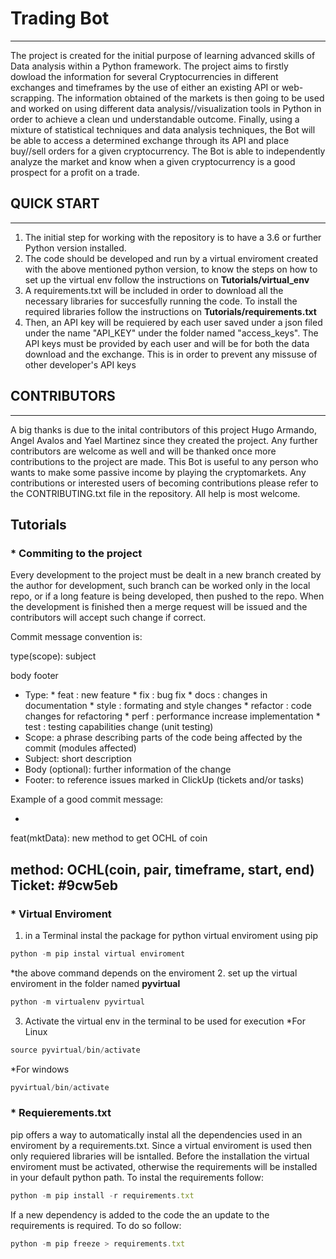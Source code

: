# Trading Bot
----
The project is created for the initial purpose of learning advanced skills of Data analysis within a Python framework. The project aims to firstly dowload the information for several Cryptocurrencies in different exchanges and timeframes by the use of either an existing API or web-scrapping. The information obtained of the markets is then going to be used and worked on using different data analysis//visualization tools in Python in order to achieve a clean und understandable outcome. Finally, using a mixture of statistical techniques and data analysis techniques, the Bot will be able to access a determined exchange through its API and place buy//sell orders for a given cryptocurrency. The Bot is able to independently analyze the market and know when a given cryptocurrency is a good prospect for a profit on a trade.

## QUICK START
---
1. The initial step for working with the repository is to have a 3.6 or further Python version installed.
2. The code should be developed and run by a virtual enviroment created with the above mentioned python version, to know the steps on how to set up the virtual env follow the instructions on **Tutorials/virtual_env**
2. A requirements.txt will be included in order to download all the necessary libraries for succesfully running the code. To install the required libraries follow the instructions on **Tutorials/requirements.txt**
3. Then, an API key will be requiered by each user saved under a json filed under the name "API_KEY" under the folder named "access_keys". The API keys must be provided by each user and will be for both the data download and the exchange. This is in order to prevent any missuse of other developer's API keys

## CONTRIBUTORS
---
A big thanks is due to the inital contributors of this project Hugo Armando, Angel Avalos and Yael Martinez since they created the project. Any further contributors are welcome as well and will be thanked once more contributions to the project are made. This Bot is useful to any person who wants to make some passive income by playing the cryptomarkets. Any contributions or interested users of becoming contributions please refer to the CONTRIBUTING.txt file in the repository. All help is most welcome.

## Tutorials

### * Commiting to the project

Every development to the project must be dealt in a new branch created by the author for development, such branch can be worked only in the local repo, or if a long feature is being developed, then pushed to the repo. When the development is finished then a merge request will be issued and the contributors will accept such change if correct.

Commit message convention is:

type(scope): subject

body
footer
            
* Type:
            * feat : new feature
            * fix : bug fix
            * docs : changes in documentation
            * style : formating and style changes
            * refactor : code changes for refactoring 
            * perf : performance increase implementation
            * test : testing capabilities change (unit testing)
* Scope: a phrase describing parts of the code being affected by the commit (modules affected)
* Subject: short description
* Body (optional): further information of the change 
* Footer: to reference issues marked in ClickUp (tickets and/or tasks)

Example of a good commit message:

-
feat(mktData): new method to get OCHL of coin

method: OCHL(coin, pair, timeframe, start, end)
Ticket: #9cw5eb
-

### * Virtual Enviroment

1. in a Terminal instal the package for python virtual enviroment using pip
```js
python -m pip instal virtual enviroment
```
*the above command depends on the enviroment
2. set up the virtual enviroment in the folder named **pyvirtual**
```js
python -m virtualenv pyvirtual
```
3. Activate the virtual env in the terminal to be used for execution
*For Linux
```js
source pyvirtual/bin/activate
```
*For windows
```js
pyvirtual/bin/activate
```

### * Requierements.txt
pip offers a way to automatically instal all the dependencies used in an enviroment by a requirements.txt.
Since a virtual enviroment is used then only requiered libraries will be isntalled. Before the installation the virtual enviroment must be activated, otherwise the requirements will be installed in your default python path.
To instal the requirements follow:
```js
python -m pip install -r requirements.txt
```

If a new dependency is added to the code the an update to the requirements is required. To do so follow:
```js
python -m pip freeze > requirements.txt
```
